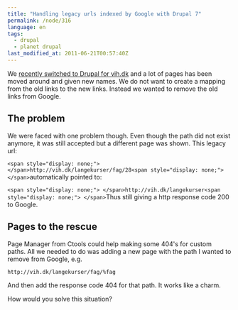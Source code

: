 ```yaml
---
title: "Handling legacy urls indexed by Google with Drupal 7"
permalink: /node/316
language: en
tags:
  - drupal
  - planet drupal
last_modified_at: 2011-06-21T00:57:40Z
---
```


We [recently switched to Drupal for vih.dk](/node/270) and a lot of pages has been moved around and given new names. We do not want to create a mapping from the old links to the new links. Instead we wanted to remove the old links from Google.

The problem
-----------

We were faced with one problem though. Even though the path did not exist anymore, it was still accepted but a different page was shown. This legacy url:

`<span style="display: none;"> </span>http://vih.dk/langekurser/fag/28<span style="display: none;"> </span>`automatically pointed to:

`<span style="display: none;"> </span>http://vih.dk/langekurser<span style="display: none;"> </span>`Thus still giving a http response code 200 to Google.

Pages to the rescue
-------------------

Page Manager from Ctools could help making some 404's for custom paths. All we needed to do was adding a new page with the path I wanted to remove from Google, e.g.

`http://vih.dk/langekurser/fag/%fag`

And then add the response code 404 for that path. It works like a charm.

How would you solve this situation?
